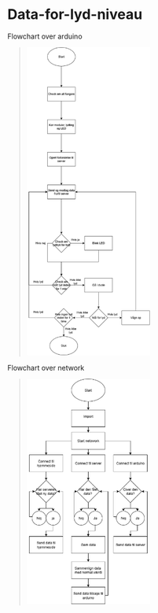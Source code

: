 # Data-for-lyd-niveau
Flowchart over arduino 
><img width="250" src="https://github.com/LumpaClumpa/Data-for-lyd-niveau/blob/main/Arduino%20flowchart.drawio.png?raw=true" />
Flowchart over network
><img width="250" src="https://github.com/LumpaClumpa/Data-for-lyd-niveau/blob/main/Network_Flowchart.drawio.png" />
